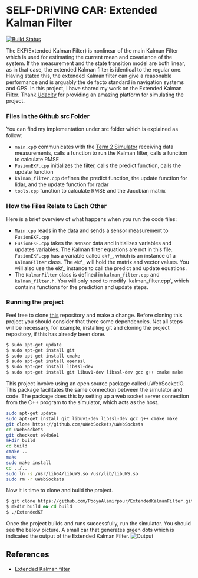 # SELF-DRIVING CAR: Extended Kalman Filter

[![Build Status](https://travis-ci.org/joemccann/dillinger.svg?branch=master)](https://travis-ci.org/joemccann/dillinger)

The EKF(Extended Kalman Filter) is nonlinear of the main Kalman Filter which is used for estimating the current mean and covariance of the system. If the measurement and the state transition model are both linear, as in that case, the extended Kalman filter is identical to the regular one. Having stated this, the extended Kalman filter can give a reasonable performance and is arguably the de facto standard in navigation systems and GPS. In this project, I have shared my work on the Extended Kalman Filter. Thank [Udacity](https://www.udacity.com/) for providing an amazing platform for simulating the project.

### Files in the Github src Folder
You can find my implementation under src folder which is explained as follow:
- `main.cp`p communicates with the [Term 2 Simulator](https://github.com/udacity/self-driving-car-sim/releases) receiving data measurements, calls a function to run the Kalman filter, calls a function to calculate RMSE
- `FusionEKF.cpp` initializes the filter, calls the predict function, calls the update function
- `kalman_filter.cpp` defines the predict function, the update function for lidar, and the update function for radar
- `tools.cpp` function to calculate RMSE and the Jacobian matrix

### How the Files Relate to Each Other
Here is a brief overview of what happens when you run the code files:
- `Main.cpp` reads in the data and sends a sensor measurement to `FusionEKF.cpp`
- `FusionEKF.cpp` takes the sensor data and initializes variables and updates variables. The Kalman filter equations are not in this file. `FusionEKF.cpp` has a variable called `ekf_`, which is an instance of a `KalmanFilter` class. The `ekf_` will hold the matrix and vector values. You will also use the ekf_ instance to call the predict and update equations.
- The `KalmanFilter` class is defined in `kalman_filter.cpp` and `kalman_filter.h`. You will only need to modify 'kalman_filter.cpp', which contains functions for the prediction and update steps.

### Running the project
Feel free to clone [this](https://github.com/PooyaAlamirpour/ExtendedKalmanFilter) repository and make a change. Before cloning this project you should consider that there some dependencies. Not all steps will be necessary, for example, installing git and cloning the project repository, if this has already been done.
```bash
$ sudo apt-get update
$ sudo apt-get install git
$ sudo apt-get install cmake
$ sudo apt-get install openssl
$ sudo apt-get install libssl-dev
$ sudo apt-get install git libuv1-dev libssl-dev gcc g++ cmake make
```
This project involve using an open source package called uWebSocketIO. This package facilitates the same connection between the simulator and code. The package does this by setting up a web socket server connection from the C++ program to the simulator, which acts as the host.
```bash
sudo apt-get update
sudo apt-get install git libuv1-dev libssl-dev gcc g++ cmake make
git clone https://github.com/uWebSockets/uWebSockets 
cd uWebSockets
git checkout e94b6e1
mkdir build
cd build
cmake ..
make 
sudo make install
cd ../..
sudo ln -s /usr/lib64/libuWS.so /usr/lib/libuWS.so
sudo rm -r uWebSockets
```
Now it is time to clone and build the project.
```bash
$ git clone https://github.com/PooyaAlamirpour/ExtendedKalmanFilter.git
$ mkdir build && cd build
$ ./ExtendedKF
```
Once the project builds and runs successfully, run the simulator. You should see the below picture. A small car that generates green dots which is indicated the output of the Extended Kalman Filter.
![Output](https://github.com/PooyaAlamirpour/BehavioralCloning/blob/master/Pictures/welcome-simulation.jpg)


## References
- [Extended Kalman filter](https://en.wikipedia.org/wiki/Extended_Kalman_filter)

